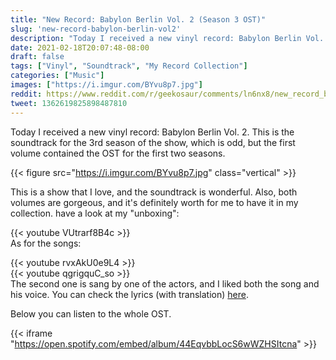 ```yaml
---
title: "New Record: Babylon Berlin Vol. 2 (Season 3 OST)"
slug: 'new-record-babylon-berlin-vol2'
description: "Today I received a new vinyl record: Babylon Berlin Vol. 2. This is the soundtrack for the 3rd season of the show, which is odd, but the first volume contained the OST for the first two seasons."
date: 2021-02-18T20:07:48-08:00
draft: false
tags: ["Vinyl", "Soundtrack", "My Record Collection"]
categories: ["Music"]
images: ["https://i.imgur.com/BYvu8p7.jpg"]
reddit: https://www.reddit.com/r/geekosaur/comments/ln6nx8/new_record_babylon_berlin_vol_2_season_3_ost/
tweet: 1362619825898487810
---
```


Today I received a new vinyl record: Babylon Berlin Vol. 2. This is the soundtrack for the 3rd season of the show, which is odd, but the first volume contained the OST for the first two seasons.

{{< figure src="https://i.imgur.com/BYvu8p7.jpg" class="vertical" >}}

<!--more-->

This is a show that I love, and the soundtrack is wonderful. Also, both volumes are gorgeous, and it's definitely worth for me to have it in my collection. have a look at my "unboxing":

{{< youtube VUtrarf8B4c >}}  
As for the songs:

{{< youtube rvxAkU0e9L4 >}}  
{{< youtube qgrigquC_so >}}  
The second one is sang by one of the actors, and I liked both the song and his voice. You can check the lyrics (with translation) [here](https://www.musixmatch.com/lyrics/Woods-of-Birnam/Du-bist-alles/translation/english).

Below you can listen to the whole OST.

{{< iframe "https://open.spotify.com/embed/album/44EqvbbLocS6wWZHSItcna" >}}

